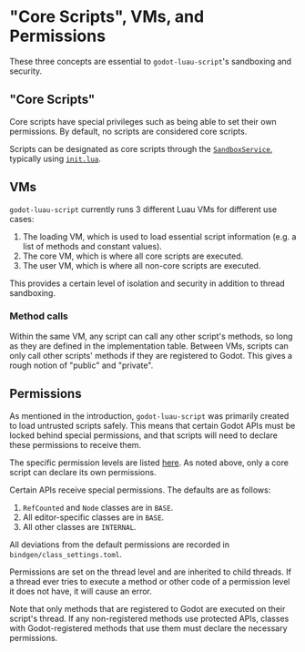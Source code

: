 # "Core Scripts", VMs, and Permissions

These three concepts are essential to `godot-luau-script`'s sandboxing and
security.

## "Core Scripts"

Core scripts have special privileges such as being able to set their own
permissions. By default, no scripts are considered core scripts.

Scripts can be designated as core scripts through the
[`SandboxService`](./luau-script-api.md), typically using
[`init.lua`](./init-file.md).

## VMs

`godot-luau-script` currently runs 3 different Luau VMs for different use cases:

1. The loading VM, which is used to load essential script information (e.g. a
   list of methods and constant values).
2. The core VM, which is where all core scripts are executed.
3. The user VM, which is where all non-core scripts are executed.

This provides a certain level of isolation and security in addition to thread
sandboxing.

### Method calls

Within the same VM, any script can call any other script's methods, so long as
they are defined in the implementation table. Between VMs, scripts can only call
other scripts' methods if they are registered to Godot. This gives a rough
notion of "public" and "private".

## Permissions

As mentioned in the introduction, `godot-luau-script` was primarily created to
load untrusted scripts safely. This means that certain Godot APIs must be locked
behind special permissions, and that scripts will need to declare these
permissions to receive them.

The specific permission levels are listed [here](./class-registration.md). As
noted above, only a core script can declare its own permissions.

Certain APIs receive special permissions. The defaults are as follows:

1. `RefCounted` and `Node` classes are in `BASE`.
2. All editor-specific classes are in `BASE`.
3. All other classes are `INTERNAL`.

All deviations from the default permissions are recorded in
`bindgen/class_settings.toml`.

Permissions are set on the thread level and are inherited to child threads. If a
thread ever tries to execute a method or other code of a permission level it
does not have, it will cause an error.

Note that only methods that are registered to Godot are executed on their
script's thread. If any non-registered methods use protected APIs, classes with
Godot-registered methods that use them must declare the necessary permissions.
